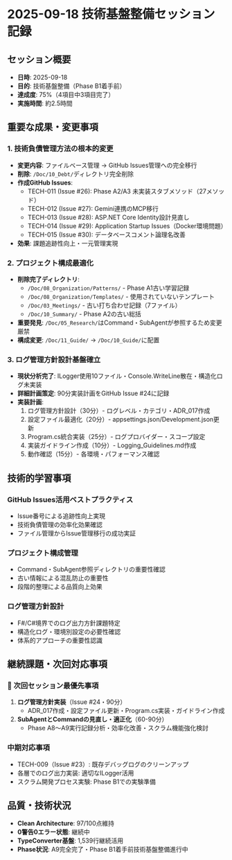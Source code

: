 # 2025-09-18 技術基盤整備セッション記録

## セッション概要
- **日時**: 2025-09-18
- **目的**: 技術基盤整備（Phase B1着手前）
- **達成度**: 75%（4項目中3項目完了）
- **実施時間**: 約2.5時間

## 重要な成果・変更事項

### 1. 技術負債管理方法の根本的変更
- **変更内容**: ファイルベース管理 → GitHub Issues管理への完全移行
- **削除**: `/Doc/10_Debt/`ディレクトリ完全削除
- **作成GitHub Issues**:
  - TECH-011 (Issue #26): Phase A2/A3 未実装スタブメソッド（27メソッド）
  - TECH-012 (Issue #27): Gemini連携のMCP移行
  - TECH-013 (Issue #28): ASP.NET Core Identity設計見直し
  - TECH-014 (Issue #29): Application Startup Issues（Docker環境問題）
  - TECH-015 (Issue #30): データベースコメント論理名改善
- **効果**: 課題追跡性向上・一元管理実現

### 2. プロジェクト構成最適化
- **削除完了ディレクトリ**:
  - `/Doc/08_Organization/Patterns/` - Phase A1古い学習記録
  - `/Doc/08_Organization/Templates/` - 使用されていないテンプレート
  - `/Doc/03_Meetings/` - 古い打ち合わせ記録（7ファイル）
  - `/Doc/10_Summary/` - Phase A2の古い総括
- **重要発見**: `/Doc/05_Research/`はCommand・SubAgentが参照するため変更厳禁
- **構成変更**: `/Doc/11_Guide/` → `/Doc/10_Guide/`に配置

### 3. ログ管理方針設計基盤確立
- **現状分析完了**: ILogger使用10ファイル・Console.WriteLine散在・構造化ログ未実装
- **詳細計画策定**: 90分実装計画をGitHub Issue #24に記録
- **実装計画**:
  1. ログ管理方針設計（30分）- ログレベル・カテゴリ・ADR_017作成
  2. 設定ファイル最適化（20分）- appsettings.json/Development.json更新
  3. Program.cs統合実装（25分）- ログプロバイダー・スコープ設定
  4. 実装ガイドライン作成（10分）- Logging_Guidelines.md作成
  5. 動作確認（15分）- 各環境・パフォーマンス確認

## 技術的学習事項

### GitHub Issues活用ベストプラクティス
- Issue番号による追跡性向上実現
- 技術負債管理の効率化効果確認
- ファイル管理からIssue管理移行の成功実証

### プロジェクト構成管理
- Command・SubAgent参照ディレクトリの重要性確認
- 古い情報による混乱防止の重要性
- 段階的整理による品質向上効果

### ログ管理方針設計
- F#/C#境界でのログ出力方針課題特定
- 構造化ログ・環境別設定の必要性確認
- 体系的アプローチの重要性認識

## 継続課題・次回対応事項

### 🔴 次回セッション最優先事項
1. **ログ管理方針実装**（Issue #24・90分）
   - ADR_017作成・設定ファイル更新・Program.cs実装・ガイドライン作成
2. **SubAgentとCommandの見直し・適正化**（60-90分）
   - Phase A8～A9実行記録分析・効率化改善・スクラム機能強化検討

### 中期対応事項
- TECH-009（Issue #23）: 既存デバッグログのクリーンアップ
- 各層でのログ出力実装: 適切なILogger活用
- スクラム開発プロセス実験: Phase B1での実験準備

## 品質・技術状況
- **Clean Architecture**: 97/100点維持
- **0警告0エラー状態**: 継続中
- **TypeConverter基盤**: 1,539行継続活用
- **Phase状況**: A9完全完了・Phase B1着手前技術基盤整備進行中